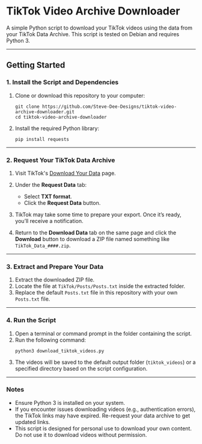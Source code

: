 # TikTok Video Archive Downloader
A simple Python script to download your TikTok videos using the data from your TikTok Data Archive. This script is tested on Debian and requires Python 3.

---

## Getting Started

### 1. Install the Script and Dependencies

1. Clone or download this repository to your computer:
   ```
   git clone https://github.com/Steve-Dee-Designs/tiktok-video-archive-downloader.git
   cd tiktok-video-archive-downloader
   ```
2. Install the required Python library:
   ```
   pip install requests
   ```

---

### 2. Request Your TikTok Data Archive

1. Visit TikTok's [Download Your Data](https://www.tiktok.com/setting/download-your-data) page.
2. Under the **Request Data** tab:
   - Select **TXT format**.
   - Click the **Request Data** button.

3. TikTok may take some time to prepare your export. Once it’s ready, you’ll receive a notification.
4. Return to the **Download Data** tab on the same page and click the **Download** button to download a ZIP file named something like `TikTok_Data_####.zip`.

---

### 3. Extract and Prepare Your Data

1. Extract the downloaded ZIP file.
2. Locate the file at `TikTok/Posts/Posts.txt` inside the extracted folder.
3. Replace the default `Posts.txt` file in this repository with your own `Posts.txt` file.

---

### 4. Run the Script

1. Open a terminal or command prompt in the folder containing the script.
2. Run the following command:
   ```
   python3 download_tiktok_videos.py
   ```
3. The videos will be saved to the default output folder (`tiktok_videos`) or a specified directory based on the script configuration.

---

### Notes

- Ensure Python 3 is installed on your system.
- If you encounter issues downloading videos (e.g., authentication errors), the TikTok links may have expired. Re-request your data archive to get updated links.
- This script is designed for personal use to download your own content. Do not use it to download videos without permission.
